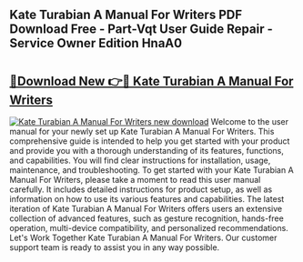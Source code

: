 ## Kate Turabian A Manual For Writers PDF Download Free - Part-Vqt User Guide Repair - Service Owner Edition HnaA0

# <h2><a href="http://bc26729.oget.top/?id=Kate+Turabian+A+Manual+For+Writers">🔗Download New 👉🔴 Kate Turabian A Manual For Writers</a></h2>

[![Kate Turabian A Manual For Writers new download](https://i.imgur.com/5g1atiW.png)](http://bc26729.oget.top/?id=Kate+Turabian+A+Manual+For+Writers)
Welcome to the user manual for your newly set up Kate Turabian A Manual For Writers. This comprehensive guide is intended to help you get started with your product and provide you with a thorough understanding of its features, functions, and capabilities. You will find clear instructions for installation, usage, maintenance, and troubleshooting. To get started with your Kate Turabian A Manual For Writers, please take a moment to read this user manual carefully. It includes detailed instructions for product setup, as well as information on how to use its various features and capabilities. The latest iteration of Kate Turabian A Manual For Writers offers users an extensive collection of advanced features, such as gesture recognition, hands-free operation, multi-device compatibility, and personalized recommendations. Let's Work Together Kate Turabian A Manual For Writers. Our customer support team is ready to assist you in any way possible.

